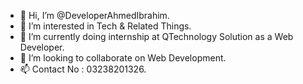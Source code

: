 - 👋 Hi, I’m @DeveloperAhmedIbrahim.
- 👀 I’m interested in Tech & Related Things.
- 🌱 I’m currently doing internship at QTechnology Solution as a Web Developer.
- 💞️ I’m looking to collaborate on Web Development.
- 📫 Contact No : 03238201326.

<!---
DeveloperAhmedIbrahim/DeveloperAhmedIbrahim is a ✨ special ✨ repository because its `README.md` (this file) appears on your GitHub profile.
You can click the Preview link to take a look at your changes.
--->

